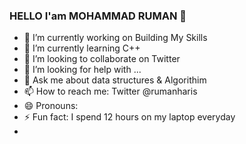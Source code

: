 ### HELLO I'am MOHAMMAD RUMAN 👋
- 🔭 I’m currently working on Building My Skills
- 🌱 I’m currently learning C++
- 👯 I’m looking to collaborate on Twitter
- 🤔 I’m looking for help with ...
- 💬 Ask me about data structures & Algorithim
- 📫 How to reach me: Twitter @rumanharis
- 😄 Pronouns: 
- ⚡ Fun fact: I spend 12 hours on my laptop everyday
-
